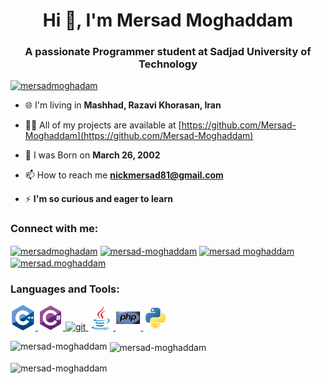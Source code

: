 <h1 align="center">Hi 👋, I'm Mersad Moghaddam</h1>
<h3 align="center">A passionate Programmer student at Sadjad University of Technology</h3>

<p align="left"> <a href="https://twitter.com/mersadmoghadam" target="blank"><img src="https://img.shields.io/twitter/follow/mersadmoghadam?logo=twitter&style=for-the-badge" alt="mersadmoghadam" /></a> </p>

- 🌐 I'm living in **Mashhad, Razavi Khorasan, Iran**

- 👨‍💻 All of my projects are available at [https://github.com/Mersad-Moghaddam](https://github.com/Mersad-Moghaddam)

- 🎂 I was Born on **March 26, 2002**

- 📫 How to reach me **nickmersad81@gmail.com**

- ⚡ **I'm so curious and eager to learn**

<h3 align="left">Connect with me:</h3>
<p align="left">
<a href="https://twitter.com/mersadmoghadam" target="blank"><img align="center" src="https://raw.githubusercontent.com/rahuldkjain/github-profile-readme-generator/master/src/images/icons/Social/twitter.svg" alt="mersadmoghadam" height="30" width="40" /></a>
<a href="https://linkedin.com/in/mersad-moghaddam" target="blank"><img align="center" src="https://raw.githubusercontent.com/rahuldkjain/github-profile-readme-generator/master/src/images/icons/Social/linked-in-alt.svg" alt="mersad-moghaddam" height="30" width="40" /></a>
<a href="https://stackoverflow.com/users/mersad moghaddam" target="blank"><img align="center" src="https://raw.githubusercontent.com/rahuldkjain/github-profile-readme-generator/master/src/images/icons/Social/stack-overflow.svg" alt="mersad moghaddam" height="30" width="40" /></a>
<a href="https://instagram.com/mersad.moghaddam" target="blank"><img align="center" src="https://raw.githubusercontent.com/rahuldkjain/github-profile-readme-generator/master/src/images/icons/Social/instagram.svg" alt="mersad.moghaddam" height="30" width="40" /></a>
</p>

<h3 align="left">Languages and Tools:</h3>
<p align="left"> <a href="https://www.w3schools.com/cpp/" target="_blank" rel="noreferrer"> <img src="https://raw.githubusercontent.com/devicons/devicon/master/icons/cplusplus/cplusplus-original.svg" alt="cplusplus" width="40" height="40"/> </a> <a href="https://www.w3schools.com/cs/" target="_blank" rel="noreferrer"> <img src="https://raw.githubusercontent.com/devicons/devicon/master/icons/csharp/csharp-original.svg" alt="csharp" width="40" height="40"/> </a> <a href="https://git-scm.com/" target="_blank" rel="noreferrer"> <img src="https://www.vectorlogo.zone/logos/git-scm/git-scm-icon.svg" alt="git" width="40" height="40"/> </a> <a href="https://www.java.com" target="_blank" rel="noreferrer"> <img src="https://raw.githubusercontent.com/devicons/devicon/master/icons/java/java-original.svg" alt="java" width="40" height="40"/> </a> <a href="https://www.php.net" target="_blank" rel="noreferrer"> <img src="https://raw.githubusercontent.com/devicons/devicon/master/icons/php/php-original.svg" alt="php" width="40" height="40"/> </a> <a href="https://www.python.org" target="_blank" rel="noreferrer"> <img src="https://raw.githubusercontent.com/devicons/devicon/master/icons/python/python-original.svg" alt="python" width="40" height="40"/> </a> </p>

<p><img align="left" src="https://github-readme-stats.vercel.app/api/top-langs?username=mersad-moghaddam&show_icons=true&locale=en&layout=compact" alt="mersad-moghaddam" /></p>

<p>&nbsp;<img align="center" src="https://github-readme-stats.vercel.app/api?username=mersad-moghaddam&show_icons=true&locale=en" alt="mersad-moghaddam" /></p>

<p><img align="center" src="https://github-readme-streak-stats.herokuapp.com/?user=mersad-moghaddam&" alt="mersad-moghaddam" /></p>
